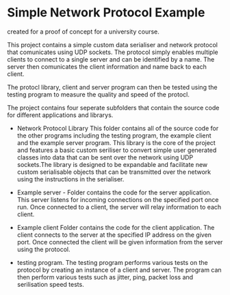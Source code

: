# Simple Network Protocol Example 

created for a proof of concept for a university course.
 
This project contains a simple custom data serialiser and network protocol that comunicates using UDP sockets. 
The protocol simply enables multiple clients to connect to a single server and can be identified by a name. The server then comunicates the client information and name back to each client.

The protocl library, client and server program can then be tested using the testing program to measure the quality and speed of the protocl.

The project contains four seperate subfolders that contain the source code for different applications and librarys.

- Network Protocol Library
This folder contains all of the source code for the other programs including the testing program, the example client and the example server program.
This library is the core of the project and features a basic custom seriliser to convert simple user generated classes into data that can be sent over the network using UDP sockets.The library is designed to be expandable and facilitate new custom serialisable objects that can be transmitted over the network using the instructions in the serialiser.

- Example server -
Folder contains the code for the server application. This server listens for incoming connections on the specified port once run. Once connected to a client, the server will relay information to each client.

- Example client
Folder contains the code for the client application. The client connects to the server at the specified IP address on the given port. Once connected the client will be given information from the server using the protocol. 

- testing program.
The testing program performs various tests on the protocol by creating an instance of a client and server. The program can then perform various tests such as jitter, ping, packet loss and serilisation speed tests.
